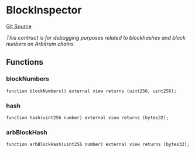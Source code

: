 # BlockInspector
[Git Source](https://github.com//PermissionlessGames/degen-casino/blob/e3978956993691a2aa8df5cda4077fb5e98ce9b9/src/BlockInspector.sol)

*This contract is for debugging purposes related to blockhashes and block nunbers on Arbitrum chains.*


## Functions
### blockNumbers


```solidity
function blockNumbers() external view returns (uint256, uint256);
```

### hash


```solidity
function hash(uint256 number) external view returns (bytes32);
```

### arbBlockHash


```solidity
function arbBlockHash(uint256 number) external view returns (bytes32);
```

